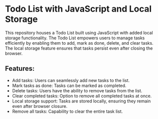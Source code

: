 <h1>Todo List with JavaScript and Local Storage</h1>

<p> This repository houses a Todo List built using JavaScript with added local storage functionality. The Todo List empowers users to manage tasks efficiently by enabling them to add, mark as done, delete, and clear tasks. The local storage feature ensures that tasks persist even after closing the browser.<p>

<h2>Features:</h2>
<ul>
<li>Add tasks: Users can seamlessly add new tasks to the list.</li>
<li>Mark tasks as done: Tasks can be marked as completed.</li>
<li>Delete tasks: Users have the ability to remove tasks from the list.</li> 
<li>Clear completed tasks: Option to remove all completed tasks at once.</li> 
<li>Local storage support: Tasks are stored locally, ensuring they remain even after browser closure. </li>
<li>Remove all tasks: Capability to clear the entire task list.</li>
</ul>
